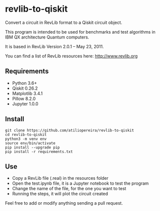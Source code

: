 # revlib-to-qiskit
Convert a circuit in RevLib format to a Qiskit circuit object.

This program is intended to be used for benchmarks and test algorithms in IBM QX architecture Quantum computers. 

It is based in RevLib Version 2.0.1 – May 23, 2011.

You can find a list of RevLib resources here: http://www.revlib.org


## Requirements

- Python 3.6+
- Qiskit 0.26.2
- Matplotlib 3.4.1
- Pillow 8.2.0 
- Jupyter 1.0.0

## Install
```
git clone https://github.com/atiliopereira/revlib-to-qiskit
cd revlib-to-qiskit
python3 -m venv env
source env/bin/activate
pip install --upgrade pip
pip install -r requirements.txt
```
## Use
- Copy a RevLib file (.real) in the resources folder
- Open the test.ipynb file, it is a Jupyter notebook to test the program
- Change the name of the file, for the one you want to test
- Running the steps, it will plot the circuit created


Feel free to add or modify anything sending a pull request.
